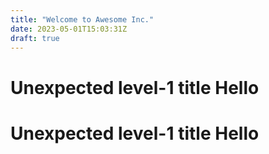 ```yaml
---
title: "Welcome to Awesome Inc."
date: 2023-05-01T15:03:31Z
draft: true
---
```


# Unexpected level-1 title Hello
# Unexpected level-1 title Hello
